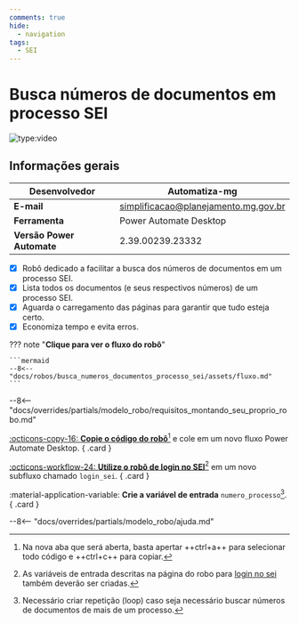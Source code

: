 ```yaml
---
comments: true
hide:
  - navigation
tags:
  - SEI
---
```


# Busca números de documentos em processo SEI

![type:video](https://www.youtube.com/embed/2GMy8TcuQ6A)

## Informações gerais

| **Desenvolvedor**| Automatiza-mg  |
| ----------- | ------------------------------------ |
| **E-mail**       | simplificacao@planejamento.mg.gov.br|
| **Ferramenta**    | Power Automate Desktop |
| **Versão Power Automate**    | 2.39.00239.23332 |

- [x] Robô dedicado a facilitar a busca dos números de documentos em um processo SEI.
- [x] Lista todos os documentos (e seus respectivos números) de um processo SEI.
- [x] Aguarda o carregamento das páginas para garantir que tudo esteja certo.
- [x] Economiza tempo e evita erros.

??? note "**Clique para ver o fluxo do robô**"

    ```mermaid
    --8<-- "docs/robos/busca_numeros_documentos_processo_sei/assets/fluxo.md"
    ```

--8<-- "docs/overrides/partials/modelo_robo/requisitos_montando_seu_proprio_robo.md"

<div class="grid" markdown>

[:octicons-copy-16: __Copie o código do robô__](https://raw.githubusercontent.com/automatiza-mg/biblioteca-de-robos/main/robos/site/busca_numeros_documentos_processo_sei.txt)[^1] e cole em um novo fluxo Power Automate Desktop.
{ .card }

[:octicons-workflow-24: __Utilize o robô de login no SEI__](../login_sei/)[^2] em um novo subfluxo chamado `login_sei`.
{ .card }

:material-application-variable: __Crie a variável de entrada__ `numero_processo`[^3].
{ .card }

</div>

--8<-- "docs/overrides/partials/modelo_robo/ajuda.md"

[^1]: Na nova aba que será aberta, basta apertar ++ctrl+a++ para selecionar todo código e ++ctrl+c++ para copiar.
[^2]: As variáveis de entrada descritas na página do robo para [login no sei](../login_sei/#montando-o-seu-robo) também deverão ser criadas.
[^3]: Necessário criar repetição (loop) caso seja necessário buscar números de documentos de mais de um processo.
